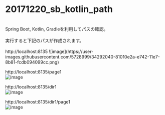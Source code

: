 # 20171220_sb_kotlin_path
<br />
Spring Boot, Kotlin, Gradleを利用してパスの確認。<br />
<br />
実行すると下記のパスが作成されます。<br />
<br />
http://localhost:8135  ![image](https://user-images.githubusercontent.com/5728999/34292040-81010e2a-e742-11e7-8b81-fcdb094099cc.png)    



http://localhost:8135/page1  <br />
![image](https://user-images.githubusercontent.com/5728999/34292060-987e680e-e742-11e7-94d5-1473a4a8c3ed.png)



http://localhost:8135/dir1  <br />
![image](https://user-images.githubusercontent.com/5728999/34292094-aed9a42e-e742-11e7-8638-3a688589dead.png)

http://localhost:8135/dir1/page1  <br />
![image](https://user-images.githubusercontent.com/5728999/34292113-be57fff4-e742-11e7-96d0-1da774dd85ff.png)

